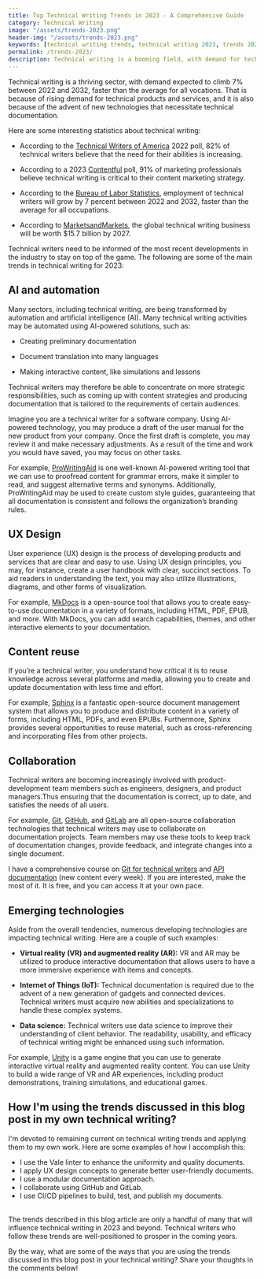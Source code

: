 ```yaml
---
title: Top Technical Writing Trends in 2023 - A Comprehensive Guide
category: Technical Writing
image: "/assets/trends-2023.png"
header-img: "/assets/trends-2023.png"
keywords: [technical writing trends, technical writing 2023, trends 2023, technical writing trends 2023, latest technical writing trends, AI and automation in technical writing, UX design for technical writing, content reuse in technical writing, collaboration in technical writing, emerging technologies in technical writing]
permalink: /trends-2023/
description: Technical writing is a booming field, with demand for technical writers projected to grow 7% from 2022 to 2032. To stay ahead of the curve, technical writers need to be aware of the latest trends in the field. This blog post will discuss the top technical writing trends in 2023, including AI and automation, UX design, content reuse, collaboration, and emerging technologies.
---
```


Technical writing is a thriving sector, with demand expected to climb 7% between 2022 and 2032, faster than the average for all vocations. That is because of rising demand for technical products and services, and it is also because of the advent of new technologies that necessitate technical documentation.

Here are some interesting statistics about technical writing:

* According to the [Technical Writers of America](https://www.stc.org/publications/salary-database/) 2022 poll, 82% of technical writers believe that the need for their abilities is increasing.

* According to a 2023 [Contentful](https://www.contentful.com/blog/2023-content-marketing-trends/) poll, 91% of marketing professionals believe technical writing is critical to their content marketing strategy.

* According to the [Bureau of Labor Statistics](https://www.bls.gov/ooh/computer-and-mathematical-occupations/technical-writers.htm), employment of technical writers will grow by 7 percent between 2022 and 2032, faster than the average for all occupations.

* According to [MarketsandMarkets](https://www.marketsandmarkets.com/Market-Reports/technical-writing-market-2022.html), the global technical writing business will be worth $15.7 billion by 2027.

Technical writers need to be informed of the most recent developments in the industry to stay on top of the game. The following are some of the main trends in technical writing for 2023:

## AI and automation

Many sectors, including technical writing, are being transformed by automation and artificial intelligence (AI). Many technical writing activities may be automated using AI-powered solutions, such as:

* Creating preliminary documentation

* Document translation into many languages

* Making interactive content, like simulations and lessons

Technical writers may therefore be able to concentrate on more strategic responsibilities, such as coming up with content strategies and producing documentation that is tailored to the requirements of certain audiences.

Imagine you are a technical writer for a software company. Using AI-powered technology, you may produce a draft of the user manual for the new product from your company. Once the first draft is complete, you may review it and make necessary adjustments. As a result of the time and work you would have saved, you may focus on other tasks.

For example, [ProWritingAid](https://prowritingaid.com/) is one well-known AI-powered writing tool that we can use to proofread content for grammar errors, make it simpler to read, and suggest alternative terms and synonyms. Additionally, ProWritingAid may be used to create custom style guides, guaranteeing that all documentation is consistent and follows the organization’s branding rules.

## UX Design

User experience (UX) design is the process of developing products and services that are clear and easy to use. Using UX design principles, you may, for instance, create a user handbook with clear, succinct sections. To aid readers in understanding the text, you may also utilize illustrations, diagrams, and other forms of visualization.

For example, [MkDocs](https://www.mkdocs.org/) is a open-source tool that allows you to create easy-to-use documentation in a variety of formats, including HTML, PDF, EPUB, and more. With MkDocs, you can add search capabilities, themes, and other interactive elements to your documentation. 

## Content reuse

If you’re a technical writer, you understand how critical it is to reuse knowledge across several platforms and media, allowing you to create and update documentation with less time and effort.

For example, [Sphinx](https://www.sphinx-doc.org/) is a fantastic open-source document management system that allows you to produce and distribute content in a variety of forms, including HTML, PDFs, and even EPUBs. Furthermore, Sphinx provides several opportunities to reuse material, such as cross-referencing and incorporating files from other projects.

## Collaboration

Technical writers are becoming increasingly involved with product-development team members such as engineers, designers, and product managers.Thus ensuring that the documentation is correct, up to date, and satisfies the needs of all users.

For example, [Git](https://git-scm.com/), [GitHub](https://github.com/), and [GitLab](https://gitlab.com/) are all open-source collaboration technologies that technical writers may use to collaborate on documentation projects. Team members may use these tools to keep track of documentation changes, provide feedback, and integrate changes into a single document.

I have a comprehensive course on [Git for technical writers](https://beingtechnicalwriter.com/gitfortechnicalwriters/) and [API documentation](https://beingtechnicalwriter.com/apidocumentation/) (new content every week). If you are interested, make the most of it. It is free, and you can access it at your own pace.

## Emerging technologies
Aside from the overall tendencies, numerous developing technologies are impacting technical writing. Here are a couple of such examples:

* **Virtual reality (VR) and augmented reality (AR):** VR and AR may be utilized to produce interactive documentation that allows users to have a more immersive experience with items and concepts.

* **Internet of Things (IoT):** Technical documentation is required due to the advent of a new generation of gadgets and connected devices. Technical writers must acquire new abilities and specializations to handle these complex systems.

* **Data science:** Technical writers use data science to improve their understanding of client behavior. The readability, usability, and efficacy of technical writing might be enhanced using such information.

For example, [Unity](https://unity.com/) is a game engine that you can use to generate interactive virtual reality and augmented reality content. You can use Unity to build a wide range of VR and AR experiences, including product demonstrations, training simulations, and educational games.

## How I'm using the trends discussed in this blog post in my own technical writing?

I'm devoted to remaining current on technical writing trends and applying them to my own work. Here are some examples of how I accomplish this:

* I use the Vale linter to enhance the uniformity and quality documents.
* I apply UX design concepts to generate better user-friendly documents.
* I use a modular documentation approach.
* I collaborate using GitHub and GitLab.
* I use CI/CD pipelines to build, test, and publish my documents.

<br>
The trends described in this blog article are only a handful of many that will influence technical writing in 2023 and beyond. Technical writers who follow these trends are well-positioned to prosper in the coming years.


By the way, what are some of the ways that you are using the trends discussed in this blog post in your technical writing? Share your thoughts in the comments below!